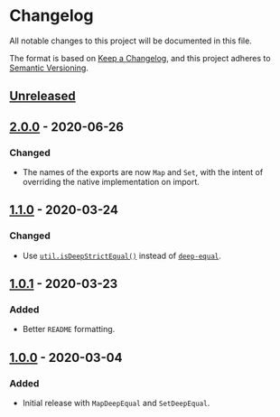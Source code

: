# Changelog

All notable changes to this project will be documented in this file.

The format is based on [Keep a Changelog](https://keepachangelog.com/en/1.0.0/), and this project adheres to [Semantic Versioning](https://semver.org/spec/v2.0.0.html).

## [Unreleased]

## [2.0.0] - 2020-06-26

### Changed

- The names of the exports are now `Map` and `Set`, with the intent of overriding the native implementation on import.

## [1.1.0] - 2020-03-24

### Changed

- Use [`util.isDeepStrictEqual()`](https://nodejs.org/api/util.html#util_util_isdeepstrictequal_val1_val2) instead of [`deep-equal`](https://www.npmjs.com/package/deep-equal).

## [1.0.1] - 2020-03-23

### Added

- Better `README` formatting.

## [1.0.0] - 2020-03-04

### Added

- Initial release with `MapDeepEqual` and `SetDeepEqual`.

[unreleased]: https://github.com/leafac/collections-deep-equal/compare/2.0.0...HEAD
[2.0.0]: https://github.com/leafac/collections-deep-equal/compare/1.1.0...2.0.0
[1.1.0]: https://github.com/leafac/collections-deep-equal/compare/1.0.1...1.1.0
[1.0.1]: https://github.com/leafac/collections-deep-equal/compare/1.0.0...1.0.1
[1.0.0]: https://github.com/leafac/collections-deep-equal/releases/tag/1.0.0
